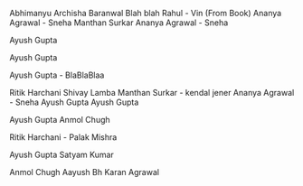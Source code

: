 Abhimanyu
Archisha Baranwal
Blah blah
Rahul - Vin (From Book)
Ananya Agrawal - Sneha
Manthan Surkar
Ananya Agrawal - Sneha

Ayush Gupta

Ayush Gupta

Ayush Gupta - BlaBlaBlaa

Ritik Harchani
Shivay Lamba
Manthan Surkar - kendal jener
Ananya Agrawal - Sneha
Ayush Gupta
Ayush Gupta

Ayush Gupta
Anmol Chugh

Ritik Harchani - Palak Mishra

Ayush Gupta
Satyam Kumar

Anmol Chugh
Aayush Bh
Karan Agrawal


